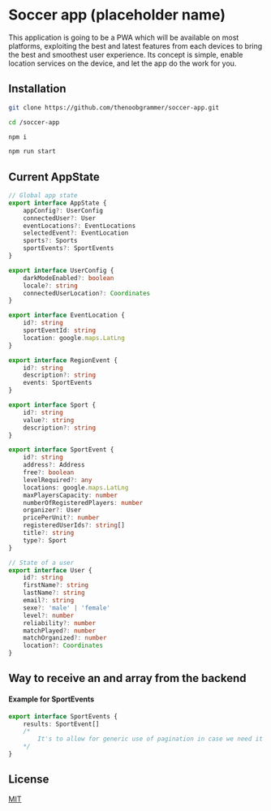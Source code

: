 # Soccer app (placeholder name)

This application is going to be a PWA which will be available on most platforms, exploiting the best and latest features from each devices to bring the best and smoothest user experience. Its concept is simple, enable location services on the device, and let the app do the work for you.

## Installation

```bash
git clone https://github.com/thenoobgrammer/soccer-app.git

cd /soccer-app

npm i

npm run start
```

## Current AppState

```typescript
// Global app state
export interface AppState {
	appConfig?: UserConfig
	connectedUser?: User
	eventLocations?: EventLocations
	selectedEvent?: EventLocation
	sports?: Sports
	sportEvents?: SportEvents
}

export interface UserConfig {
	darkModeEnabled?: boolean
	locale?: string
	connectedUserLocation?: Coordinates
}

export interface EventLocation {
	id?: string
	sportEventId: string
	location: google.maps.LatLng
}

export interface RegionEvent {
	id?: string
	description?: string
	events: SportEvents
}

export interface Sport {
	id?: string
	value?: string
	description?: string
}

export interface SportEvent {
	id?: string
	address?: Address
	free?: boolean
	levelRequired?: any
	locations: google.maps.LatLng
	maxPlayersCapacity: number
	numberOfRegisteredPlayers: number
	organizer?: User
	pricePerUnit?: number
	registeredUserIds?: string[]
	title?: string
	type?: Sport
}

// State of a user
export interface User {
	id?: string
	firstName?: string
	lastName?: string
	email?: string
	sexe?: 'male' | 'female'
	level?: number
	reliability?: number
	matchPlayed?: number
	matchOrganized?: number
	location?: Coordinates
}
```

## Way to receive an and array from the backend

#### Example for SportEvents

```typescript
export interface SportEvents {
	results: SportEvent[]
	/*
		It's to allow for generic use of pagination in case we need it later
	*/
}
```

## License

[MIT](https://choosealicense.com/licenses/mit/)

